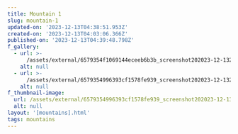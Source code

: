 ```yaml
---
title: Mountain 1
slug: mountain-1
updated-on: '2023-12-13T04:38:51.953Z'
created-on: '2023-12-13T04:03:06.366Z'
published-on: '2023-12-13T04:39:48.798Z'
f_gallery:
  - url: >-
      /assets/external/6579354f1069144eceeb6b3b_screenshot202023-12-1320123805.png
    alt: null
  - url: >-
      /assets/external/6579354996393cf1578fe939_screenshot202023-12-1320123815.png
    alt: null
f_thumbnail-image:
  url: /assets/external/6579354996393cf1578fe939_screenshot202023-12-1320123815.png
  alt: null
layout: '[mountains].html'
tags: mountains
---
```



